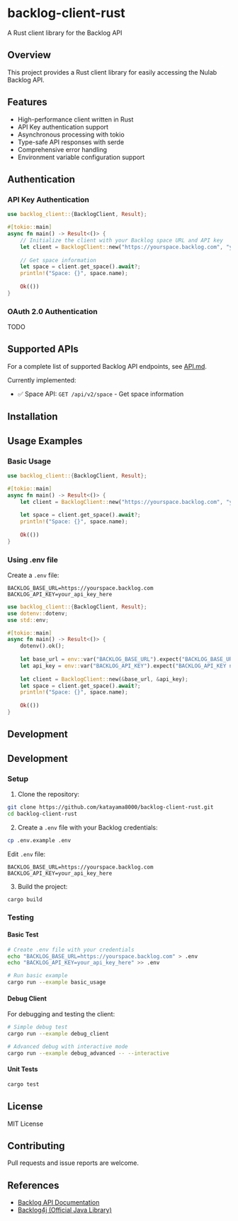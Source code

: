 # backlog-client-rust

A Rust client library for the Backlog API

## Overview

This project provides a Rust client library for easily accessing the Nulab Backlog API.

## Features

- High-performance client written in Rust
- API Key authentication support
- Asynchronous processing with tokio
- Type-safe API responses with serde
- Comprehensive error handling
- Environment variable configuration support

## Authentication

### API Key Authentication

```rust
use backlog_client::{BacklogClient, Result};

#[tokio::main]
async fn main() -> Result<()> {
    // Initialize the client with your Backlog space URL and API key
    let client = BacklogClient::new("https://yourspace.backlog.com", "your_api_key");
    
    // Get space information
    let space = client.get_space().await?;
    println!("Space: {}", space.name);
    
    Ok(())
}
```

### OAuth 2.0 Authentication
TODO

## Supported APIs

For a complete list of supported Backlog API endpoints, see [API.md](API.md).

Currently implemented:
- ✅ Space API: `GET /api/v2/space` - Get space information

## Installation

## Usage Examples

### Basic Usage

```rust
use backlog_client::{BacklogClient, Result};

#[tokio::main]
async fn main() -> Result<()> {
    let client = BacklogClient::new("https://yourspace.backlog.com", "your_api_key");
    
    let space = client.get_space().await?;
    println!("Space: {}", space.name);
    
    Ok(())
}
```

### Using .env file

Create a `.env` file:
```
BACKLOG_BASE_URL=https://yourspace.backlog.com
BACKLOG_API_KEY=your_api_key_here
```

```rust
use backlog_client::{BacklogClient, Result};
use dotenv::dotenv;
use std::env;

#[tokio::main]
async fn main() -> Result<()> {
    dotenv().ok();
    
    let base_url = env::var("BACKLOG_BASE_URL").expect("BACKLOG_BASE_URL not set");
    let api_key = env::var("BACKLOG_API_KEY").expect("BACKLOG_API_KEY not set");
    
    let client = BacklogClient::new(&base_url, &api_key);
    let space = client.get_space().await?;
    println!("Space: {}", space.name);
    
    Ok(())
}
```

## Development

## Development

### Setup

1. Clone the repository:
```bash
git clone https://github.com/katayama8000/backlog-client-rust.git
cd backlog-client-rust
```

2. Create a `.env` file with your Backlog credentials:
```bash
cp .env.example .env
```

Edit `.env` file:
```
BACKLOG_BASE_URL=https://yourspace.backlog.com
BACKLOG_API_KEY=your_api_key_here
```

3. Build the project:
```bash
cargo build
```

### Testing

#### Basic Test
```bash
# Create .env file with your credentials
echo "BACKLOG_BASE_URL=https://yourspace.backlog.com" > .env
echo "BACKLOG_API_KEY=your_api_key_here" >> .env

# Run basic example
cargo run --example basic_usage
```

#### Debug Client
For debugging and testing the client:
```bash
# Simple debug test
cargo run --example debug_client

# Advanced debug with interactive mode
cargo run --example debug_advanced -- --interactive
```

#### Unit Tests
```bash
cargo test
```

## License

MIT License

## Contributing

Pull requests and issue reports are welcome.

## References

- [Backlog API Documentation](https://developer.nulab.com/docs/backlog/)
- [Backlog4j (Official Java Library)](https://github.com/nulab/backlog4j)

